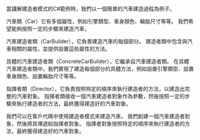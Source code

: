 ﻿當講解建造者模式的C#範例時，我們以一個簡單的汽車建造過程為例子。

汽車類（Car）它有多個屬性，例如引擎類型、車身顏色、輪胎尺寸等等。
我們希望能夠按照一定的步驟來建造汽車。

汽車建造者類（CarBuilder），它負責建造汽車的每個部分。
建造者類中包含與汽車相關的屬性，並提供設置這些屬性的方法。

具體的汽車建造者類（ConcreteCarBuilder），它繼承自汽車建造者類。
在具體汽車建造者類中，我們實現了建造每個部分的具體方法，例如設置引擎類型、設置車身顏色、設置輪胎尺寸等等。

指揮者類（Director），它負責按照特定的順序來執行建造者的方法，以建造出完整的汽車對象。
指揮者類接收一個汽車建造者對象作為參數，然後按照一定的步驟來執行建造者的方法，最終獲得建造好的汽車對象。

我們可以在客戶代碼中使用建造者模式來建造汽車。
我們創建一個汽車建造者對象，然後將其傳遞給指揮者對象。
指揮者對象按照特定的順序來執行建造者的方法，最終獲得建造好的汽車對象。